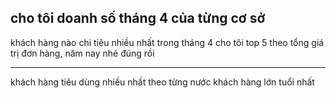 cho tôi doanh số tháng 4 của từng cơ sở
---

khách hàng nào chi tiêu nhiều nhất trong tháng 4
cho tôi top 5 theo tổng giá trị đơn hàng, năm nay nhé
đúng rồi


---
khách hàng tiêu dùng nhiều nhất theo từng nước
khách hàng lớn tuổi nhất
